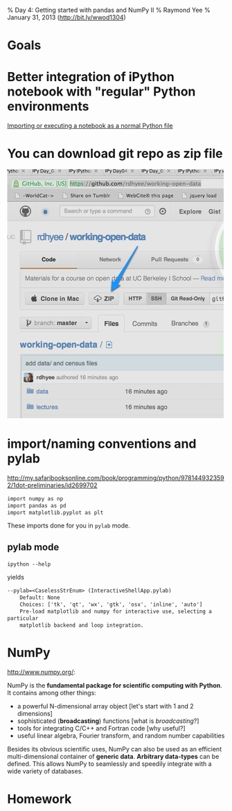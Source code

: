 % Day 4: Getting started with pandas and NumPy II
% Raymond Yee 
% January 31, 2013 (<http://bit.ly/wwod1304>)

# Goals

# Better integration of iPython notebook with "regular" Python environments

[Importing or executing a notebook as a normal Python file](http://ipython.org/ipython-doc/dev/interactive/htmlnotebook.html#importing-or-executing-a-notebook-as-a-normal-python-file)

# You can download git repo as zip file

<img src="images/download_repo_as_zip.jpg" />

# import/naming conventions and pylab

<http://my.safaribooksonline.com/book/programming/python/9781449323592/1dot-preliminaries/id2699702>

    import numpy as np
    import pandas as pd
    import matplotlib.pyplot as plt
    
These imports done for you in `pylab` mode.

## pylab mode

    ipython --help
    
yields

    --pylab=<CaselessStrEnum> (InteractiveShellApp.pylab)
        Default: None
        Choices: ['tk', 'qt', 'wx', 'gtk', 'osx', 'inline', 'auto']
        Pre-load matplotlib and numpy for interactive use, selecting a particular
        matplotlib backend and loop integration.

# NumPy

<http://www.numpy.org/>:

NumPy is the **fundamental package for scientific computing with Python**. It contains among other things:

* a powerful N-dimensional array object [let's start with 1 and 2 dimensions]
* sophisticated (**broadcasting**) functions [what is *broadcasting*?]
* tools for integrating C/C++ and Fortran code [why useful?]
* useful linear algebra, Fourier transform, and random number capabilities

Besides its obvious scientific uses, NumPy can also be used as an efficient
multi-dimensional container of **generic data**. **Arbitrary data-types** can be
defined. This allows NumPy to seamlessly and speedily integrate with a wide
variety of databases.



# Homework